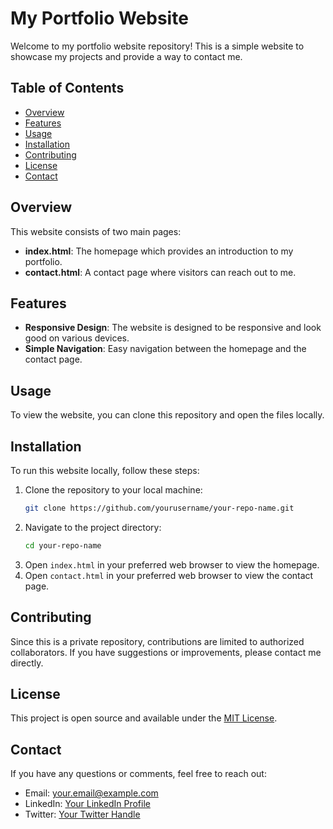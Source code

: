 # My Portfolio Website

Welcome to my portfolio website repository! This is a simple website to showcase my projects and provide a way to contact me.

## Table of Contents

- [Overview](#overview)
- [Features](#features)
- [Usage](#usage)
- [Installation](#installation)
- [Contributing](#contributing)
- [License](#license)
- [Contact](#contact)

## Overview

This website consists of two main pages:
- **index.html**: The homepage which provides an introduction to my portfolio.
- **contact.html**: A contact page where visitors can reach out to me.

## Features

- **Responsive Design**: The website is designed to be responsive and look good on various devices.
- **Simple Navigation**: Easy navigation between the homepage and the contact page.

## Usage

To view the website, you can clone this repository and open the files locally.

## Installation

To run this website locally, follow these steps:

1. Clone the repository to your local machine:
    ```bash
    git clone https://github.com/yourusername/your-repo-name.git
    ```
2. Navigate to the project directory:
    ```bash
    cd your-repo-name
    ```
3. Open `index.html` in your preferred web browser to view the homepage.
4. Open `contact.html` in your preferred web browser to view the contact page.

## Contributing

Since this is a private repository, contributions are limited to authorized collaborators. If you have suggestions or improvements, please contact me directly.

## License

This project is open source and available under the [MIT License](LICENSE).

## Contact

If you have any questions or comments, feel free to reach out:

- Email: your.email@example.com
- LinkedIn: [Your LinkedIn Profile](https://linkedin.com/in/your-profile)
- Twitter: [Your Twitter Handle](https://twitter.com/yourhandle)
